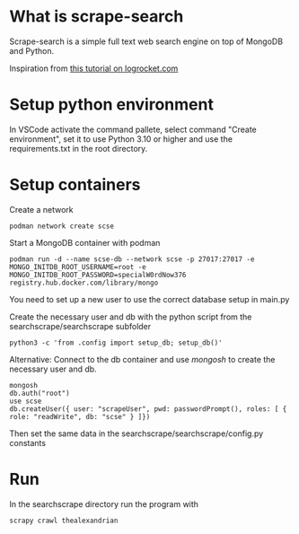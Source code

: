 # What is scrape-search

Scrape-search is a simple full text web search engine on top of MongoDB and Python.

Inspiration from [this tutorial on logrocket.com](https://blog.logrocket.com/scrape-website-python-scrapy-mongodb/)

# Setup python environment

In VSCode activate the command pallete, select command "Create environment", set it to use Python 3.10 or higher and use the requirements.txt in the root directory.

# Setup containers

Create a network

```
podman network create scse
```

Start a MongoDB container with podman

```
podman run -d --name scse-db --network scse -p 27017:27017 -e MONGO_INITDB_ROOT_USERNAME=root -e MONGO_INITDB_ROOT_PASSWORD=specialW0rdNow376 registry.hub.docker.com/library/mongo
```

You need to set up a new user to use the correct database setup in main.py

Create the necessary user and db with the python script from the searchscrape/searchscrape subfolder

```
python3 -c 'from .config import setup_db; setup_db()'
```

Alternative: Connect to the db container and use *mongosh* to create the necessary user and db.

```
mongosh
db.auth("root")
use scse
db.createUser({ user: "scrapeUser", pwd: passwordPrompt(), roles: [ { role: "readWrite", db: "scse" } ]})
```

Then set the same data in the searchscrape/searchscrape/config.py constants

# Run

In the searchscrape directory run the program with 

```
scrapy crawl thealexandrian
```
